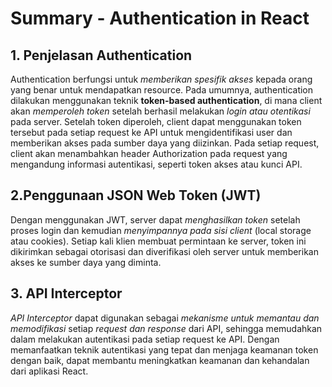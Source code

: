 # Summary - Authentication in React

## 1. Penjelasan Authentication

Authentication berfungsi untuk _memberikan spesifik akses_ kepada orang yang benar untuk mendapatkan resource. Pada umumnya, authentication dilakukan menggunakan teknik **token-based authentication**, di mana client akan _memperoleh token_ setelah berhasil melakukan _login atau otentikasi_ pada server. Setelah token diperoleh, client dapat menggunakan token tersebut pada setiap request ke API untuk mengidentifikasi user dan memberikan akses pada sumber daya yang diizinkan. Pada setiap request, client akan menambahkan header Authorization pada request yang mengandung informasi autentikasi, seperti token akses atau kunci API.

## 2.Penggunaan JSON Web Token (JWT)

Dengan menggunakan JWT, server dapat _menghasilkan token_ setelah proses login dan kemudian _menyimpannya pada sisi client_ (local storage atau cookies). Setiap kali klien membuat permintaan ke server, token ini dikirimkan sebagai otorisasi dan diverifikasi oleh server untuk memberikan akses ke sumber daya yang diminta.

## 3. API Interceptor

_API Interceptor_ dapat digunakan sebagai _mekanisme untuk memantau dan memodifikasi_ setiap _request dan response_ dari API, sehingga memudahkan dalam melakukan autentikasi pada setiap request ke API. Dengan memanfaatkan teknik autentikasi yang tepat dan menjaga keamanan token dengan baik, dapat membantu meningkatkan keamanan dan kehandalan dari aplikasi React.
